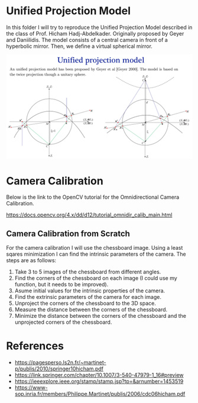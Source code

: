 # Unified Projection Model

In this folder I will try to reproduce the Unified Projection Model described in the class of Prof. Hicham Hadj-Abdelkader. Originally proposed by Geyer and Daniilidis. The model consists of a central camera in front of a hyperbolic mirror. Then, we define a virtual spherical mirror. 

![Unified projection model diagram](./document_images/image.png)


# Camera Calibration
Below is the link to the OpenCV tutorial for the Omnidirectional Camera Calibration. 

https://docs.opencv.org/4.x/dd/d12/tutorial_omnidir_calib_main.html

## Camera Calibration from Scratch
For the camera calibration I will use the chessboard image. Using a least sqares minimization I can find the intrinsic parameters of the camera. The steps are as follows: 

1. Take 3 to 5 images of the chessboard from different angles.
2. Find the corners of the chessboard on each image (I could use my function, but it needs to be improved).
3. Asume initial values for the intrinsic properties of the camera.
4. Find the extrinsic parameters of the camera for each image.
5. Unproject the corners of the chessboard to the 3D space.
6. Measure the distance between the corners of the chessboard.
7. Minimize the distance between the corners of the chessboard and the unprojected corners of the chessboard.


# References
- https://pagesperso.ls2n.fr/~martinet-p/publis/2010/springer10hicham.pdf
- https://link.springer.com/chapter/10.1007/3-540-47979-1_16#preview
- https://ieeexplore.ieee.org/stamp/stamp.jsp?tp=&arnumber=1453519
- https://www-sop.inria.fr/members/Philippe.Martinet/publis/2006/cdc06hicham.pdf